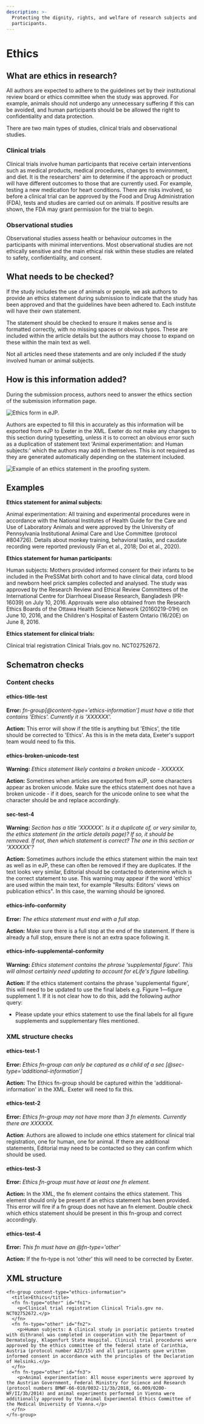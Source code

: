 ```yaml
---
description: >-
  Protecting the dignity, rights, and welfare of research subjects and
  participants.
---
```


# Ethics

## What are ethics in research?

All authors are expected to adhere to the guidelines set by their institutional review board or ethics committee when the study was approved. For example, animals should not undergo any unnecessary suffering if this can be avoided, and human participants should be be allowed the right to confidentiality and data protection. 

There are two main types of studies, clinical trials and observational studies. 

### Clinical trials 

Clinical trials involve human participants that receive certain interventions such as medical products, medical procedures, changes to environment, and diet. It is the researchers' aim to determine if the approach or product will have different outcomes to those that are currently used. For example, testing a new medication for heart conditions. There are risks involved, so before a clinical trial can be approved by the Food and Drug Administration \(FDA\), tests and studies are carried out on animals. If positive results are shown, the FDA may grant permission for the trial to begin.

### Observational studies

Observational studies assess health or behaviour outcomes in the participants with minimal interventions. Most observational studies are not ethically sensitive and the main ethical risk within these studies are related to safety, confidentiality, and consent. 

## What needs to be checked?

If the study includes the use of animals or people, we ask authors to provide an ethics statement during submission to indicate that the study has been approved and that the guidelines have been adhered to. Each institute will have their own statement. 

The statement should be checked to ensure it makes sense and is formatted correctly, with no missing spaces or obvious typos. These are included within the article details but the authors may choose to expand on these within the main text as well. 

Not all articles need these statements and are only included if the study involved human or animal subjects. 

## How is this information added? 

During the submission process, authors need to answer the ethics section of the submission information page. 

![Ethics form in eJP.](.gitbook/assets/image%20%283%29.png)

Authors are expected to fill this in accurately as this information will be exported from eJP to Exeter in the XML. Exeter do not make any changes to this section during typesetting, unless it is to correct an obvious error such as a duplication of statement text 'Animal experimentation: and Human subjects:' which the authors may add in themselves. This is not required as they are generated automatically depending on the statement included. 

![Example of an ethics statement in the proofing system.](.gitbook/assets/screen-shot-2021-01-08-at-14.06.35.png)

## Examples

**Ethics statement for animal subjects:** 

Animal experimentation: All training and experimental procedures were in accordance with the National Institutes of Health Guide for the Care and Use of Laboratory Animals and were approved by the University of Pennsylvania Institutional Animal Care and Use Committee \(protocol \#804726\). Details about monkey training, behavioral tasks, and caudate recording were reported previously \(Fan et al., 2018; Doi et al., 2020\).

**Ethics statement for human participants:**

Human subjects: Mothers provided informed consent for their infants to be included in the PreSSMat birth cohort and to have clinical data, cord blood and newborn heel prick samples collected and analysed. The study was approved by the Research Review and Ethical Review Committees of the International Centre for Diarrhoeal Disease Research, Bangladesh \(PR-16039\) on July 10, 2016. Approvals were also obtained from the Research Ethics Boards of the Ottawa Health Science Network \(20160219-01H\) on June 10, 2016, and the Children's Hospital of Eastern Ontario \(16/20E\) on June 8, 2016.

**Ethics statement for clinical trials:** 

Clinical trial registration Clinical Trials.gov no. NCT02752672.

## Schematron checks

### Content checks

#### ethics-title-test

**Error:** _fn-group\[@content-type='ethics-information'\] must have a title that contains 'Ethics'. Currently it is 'XXXXXX'._

**Action:** This error will show if the title is anything but 'Ethics', the title should be corrected to 'Ethics'.  As this is in the meta data, Exeter's support team would need to fix this. 

#### ethics-broken-unicode-test

**Warning:** _Ethics statement likely contains a broken unicode - XXXXXX._

**Action:** Sometimes when articles are exported from eJP, some characters appear as broken unicode. Make sure the ethics statement does not have a broken unicode - if it does, search for the unicode online to see what the character should be and replace accordingly. 

#### sec-test-4

**Warning:** _Section has a title 'XXXXXX'. Is it a duplicate of, or very similar to, the ethics statement \(in the article details page\)? If so, it should be removed. If not, then which statement is correct? The one in this section or 'XXXXXX'?_

**Action:** Sometimes authors include the ethics statement within the main text as well as in eJP, these can often be removed if they are duplicates. If the text looks very similar, Editorial should be contacted to determine which is the correct statement to use. This warning may appear if the word 'ethics' are used within the main text, for example "Results: Editors' views on publication ethics". In this case, the warning should be ignored. 

#### ethics-info-conformity

**Error:** _The ethics statement must end with a full stop._

**Action:** Make sure there is a full stop at the end of the statement. If there is already a full stop, ensure there is not an extra space following it. 

#### ethics-info-supplemental-conformity

**Warning:** _Ethics statement contains the phrase 'supplemental figure'. This will almost certainly need updating to account for eLife's figure labelling._

**Action:** If the ethics statement contains the phrase 'supplemental figure', this will need to be updated to use the final labels e.g. Figure 1—figure supplement 1. If it is not clear how to do this, add the following author query:

* Please update your ethics statement to use the final labels for all figure supplements and supplementary files mentioned.

### XML structure checks 

#### ethics-test-1

**Error:** _Ethics fn-group can only be captured as a child of a sec \[@sec-type='additional-information'\]_

**Action:** The Ethics fn-group should be captured within the 'additional-information' in the XML. Exeter will need to fix this. 

#### ethics-test-2

**Error:** _Ethics fn-group may not have more than 3 fn elements. Currently there are XXXXXX._

**Action**: Authors are allowed to include one ethics statement for clinical trial registration, one for human, one for animal. If there are additional statements, Editorial may need to be contacted so they can confirm which should be used. 

#### ethics-test-3

**Error:** _Ethics fn-group must have at least one fn element._

**Action:**  In the XML, the fn element contains the ethics statement. This element should only be present if an ethics statement has been provided. This error will fire if a fn group does not have an fn element. Double check which ethics statement should be present in this fn-group and correct accordingly.

#### ethics-test-4

**Error:** _This fn must have an @fn-type='other'_

**Action:** If the fn-type is not 'other' this will need to be corrected by Exeter. 

## XML structure

```markup
<fn-group content-type="ethics-information">
  <title>Ethics</title>
  <fn fn-type="other" id="fn1">
    <p>Clinical trial registration Clinical Trials.gov no. NCT02752672.</p>
  </fn>
  <fn fn-type="other" id="fn2">
    <p>Human subjects: A clinical study in psoriatic patients treated with dithranol was completed in cooperation with the Department of Dermatology, Klagenfurt State Hospital. Clinical trial procedures were approved by the ethics committee of the federal state of Carinthia, Austria (protocol number A23/15) and all participants gave written informed consent in accordance with the principles of the Declaration of Helsinki.</p>
  </fn>
  <fn fn-type="other" id="fn3">
    <p>Animal experimentation: All mouse experiments were approved by the Austrian Government, Federal Ministry for Science and Research (protocol numbers BMWF-66-010/0032-11/3b/2018, 66.009/0200-WF/II/3b/2014) and animal experiments performed in Vienna were additionally approved by the Animal Experimental Ethics Committee of the Medical University of Vienna.</p>
  </fn>
</fn-group>
```



